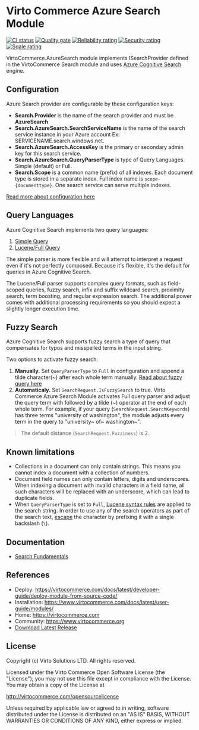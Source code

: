 # Virto Commerce Azure Search Module

[![CI status](https://github.com/VirtoCommerce/vc-module-azure-search/workflows/Module%20CI/badge.svg?branch=dev)](https://github.com/VirtoCommerce/vc-module-azure-search/actions?query=workflow%3A"Module+CI") [![Quality gate](https://sonarcloud.io/api/project_badges/measure?project=VirtoCommerce_vc-module-azure-search&metric=alert_status&branch=dev)](https://sonarcloud.io/dashboard?id=VirtoCommerce_vc-module-azure-search) [![Reliability rating](https://sonarcloud.io/api/project_badges/measure?project=VirtoCommerce_vc-module-azure-search&metric=reliability_rating&branch=dev)](https://sonarcloud.io/dashboard?id=VirtoCommerce_vc-module-azure-search) [![Security rating](https://sonarcloud.io/api/project_badges/measure?project=VirtoCommerce_vc-module-azure-search&metric=security_rating&branch=dev)](https://sonarcloud.io/dashboard?id=VirtoCommerce_vc-module-azure-search) [![Sqale rating](https://sonarcloud.io/api/project_badges/measure?project=VirtoCommerce_vc-module-azure-search&metric=sqale_rating&branch=dev)](https://sonarcloud.io/dashboard?id=VirtoCommerce_vc-module-azure-search)

VirtoCommerce.AzureSearch module implements ISearchProvider defined in the VirtoCommerce Search module and uses <a href="https://azure.microsoft.com/en-us/services/search/" target="_blank">Azure Cognitive Search</a> engine.

## Configuration
Azure Search provider are configurable by these configuration keys:

* **Search.Provider** is the name of the search provider and must be **AzureSearch**
* **Search.AzureSearch.SearchServiceName** is the name of the search service instance in your Azure account Ex: SERVICENAME.search.windows.net.
* **Search.AzureSearch.AccessKey** is the primary or secondary admin key for this search service.
* **Search.AzureSearch.QueryParserType** is type of Query Languages. Simple (default) or Full.
* **Search.Scope** is a common name (prefix) of all indexes. Each document type is stored in a separate index. Full index name is `scope-{documenttype}`. One search service can serve multiple indexes.


[Read more about configuration here](https://virtocommerce.com/docs/user-guide/configuration-settings/)

## Query Languages

Azure Cognitive Search implements two query languages:
1. [Simple Query](https://learn.microsoft.com/en-us/azure/search/query-simple-syntax)
2. [Lucene/Full Query](https://learn.microsoft.com/en-us/azure/search/search-query-lucene-examples)

The simple parser is more flexible and will attempt to interpret a request even if it's not perfectly composed.
Because it's flexible, it's the default for queries in Azure Cognitive Search.

The Lucene/Full parser supports complex query formats, such as field-scoped queries, fuzzy search, infix and suffix wildcard search, proximity search, term boosting, and regular expression search.
The additional power comes with additional processing requirements so you should expect a slightly longer execution time. 


## Fuzzy Search

Azure Cognitive Search supports fuzzy search a type of query that compensates for typos and misspelled terms in the input string.

Two options to activate fuzzy search:
1. **Manually.** Set `QueryParserType` to `Full` in configuration and append a tilde character(~) after each whole term manually. [Read about fuzzy query here](https://learn.microsoft.com/en-us/azure/search/search-query-fuzzy)
2. **Automaticaly.** Set `SearchRequest.IsFuzzySearch` to true. Virto Commerce Azure Search Module activates Full query parser and adjust the query term with followed by a tilde (\~) operator at the end of each whole term.
For example, if your query (`SearchRequest.SearchKeywords`) has three terms "university of washington", the module adjusts every term in the query to "university\~ of\~ washington\~".

> The default distance (`SearchRequest.Fuzziness`) is 2. 

## Known limitations

* Collections in a document can only contain strings. This means you cannot index a document with a collection of numbers.
* Document field names can only contain letters, digits and underscores. When indexing a document with invalid characters in a field name, all such characters will be replaced with an underscore, which can lead to duplicate fields.
* When `QueryParserType` is set to `Full`, [Lucene syntax rules](https://learn.microsoft.com/en-us/azure/search/query-lucene-syntax) are applied to the search string. 
  In order to use any of the search operators as part of the search text, [escape](https://learn.microsoft.com/en-us/azure/search/query-lucene-syntax#escaping-special-characters) the character by prefixing it with a single backslash (`\`).

## Documentation

* [Search Fundamentals](https://virtocommerce.com/docs/fundamentals/search/)

## References

* Deploy: https://virtocommerce.com/docs/latest/developer-guide/deploy-module-from-source-code/
* Installation: https://www.virtocommerce.com/docs/latest/user-guide/modules/
* Home: https://virtocommerce.com
* Community: https://www.virtocommerce.org
* [Download Latest Release](https://github.com/VirtoCommerce/vc-module-catalog/releases/latest)

## License

Copyright (c) Virto Solutions LTD.  All rights reserved.

Licensed under the Virto Commerce Open Software License (the "License"); you
may not use this file except in compliance with the License. You may
obtain a copy of the License at

http://virtocommerce.com/opensourcelicense

Unless required by applicable law or agreed to in writing, software
distributed under the License is distributed on an "AS IS" BASIS,
WITHOUT WARRANTIES OR CONDITIONS OF ANY KIND, either express or
implied.
